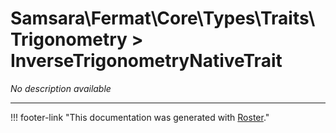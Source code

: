 # Samsara\Fermat\Core\Types\Traits\Trigonometry > InverseTrigonometryNativeTrait

*No description available*



---
!!! footer-link "This documentation was generated with [Roster](https://jordanrl.github.io/Roster/)."